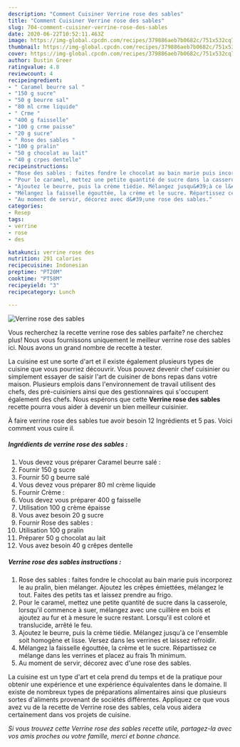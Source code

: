 ```yaml
---
description: "Comment Cuisiner Verrine rose des sables"
title: "Comment Cuisiner Verrine rose des sables"
slug: 704-comment-cuisiner-verrine-rose-des-sables
date: 2020-06-22T10:52:11.463Z
image: https://img-global.cpcdn.com/recipes/379886aeb7b0682c/751x532cq70/verrine-rose-des-sables-photo-principale-de-la-recette.jpg
thumbnail: https://img-global.cpcdn.com/recipes/379886aeb7b0682c/751x532cq70/verrine-rose-des-sables-photo-principale-de-la-recette.jpg
cover: https://img-global.cpcdn.com/recipes/379886aeb7b0682c/751x532cq70/verrine-rose-des-sables-photo-principale-de-la-recette.jpg
author: Dustin Greer
ratingvalue: 4.8
reviewcount: 4
recipeingredient:
- " Caramel beurre sal "
- "150 g sucre"
- "50 g beurre sal"
- "80 ml crme liquide"
- " Crme "
- "400 g faisselle"
- "100 g crme paisse"
- "20 g sucre"
- " Rose des sables "
- "100 g pralin"
- "50 g chocolat au lait"
- "40 g crpes dentelle"
recipeinstructions:
- "Rose des sables : faites fondre le chocolat au bain marie puis incorporez le au pralin, bien mélanger. Ajoutez les crêpes émiettées, mélangez le tout. Faites des petits tas et laissez prendre au frigo."
- "Pour le caramel, mettez une petite quantité de sucre dans la casserole, lorsqu&#39;il commence à suer, mélangez avec une cuillère en bois et ajoutez au fur et à mesure le sucre restant. Lorsqu&#39;il est coloré et translucide, arrêté le feu."
- "Ajoutez le beurre, puis la crème tiédie. Mélangez jusqu&#39;à ce l&#39;ensemble soit homogène et lisse. Versez dans les verrines et laissez refroidir."
- "Mélangez la faisselle égouttée, la crème et le sucre. Répartissez ce mélange dans les verrines et placez au frais 1h minimum."
- "Au moment de servir, décorez avec d&#39;une rose des sables."
categories:
- Resep
tags:
- verrine
- rose
- des

katakunci: verrine rose des 
nutrition: 291 calories
recipecuisine: Indonesian
preptime: "PT20M"
cooktime: "PT58M"
recipeyield: "3"
recipecategory: Lunch

---
```



![Verrine rose des sables](https://img-global.cpcdn.com/recipes/379886aeb7b0682c/751x532cq70/verrine-rose-des-sables-photo-principale-de-la-recette.jpg)

Vous recherchez la recette verrine rose des sables parfaite? ne cherchez plus! Nous vous fournissons uniquement le meilleur verrine rose des sables ici. Nous avons un grand nombre de recette à tester.

La cuisine est une sorte d'art et il existe également plusieurs types de cuisine que vous pourriez découvrir. Vous pouvez devenir chef cuisinier ou simplement essayer de saisir l'art de cuisiner de bons repas dans votre maison. Plusieurs emplois dans l'environnement de travail utilisent des chefs, des pré-cuisiniers ainsi que des gestionnaires qui s'occupent également des chefs. Nous espérons que cette <strong> Verrine rose des sables </strong> recette pourra vous aider à devenir un bien meilleur cuisinier.

<!--inarticleads1-->

À faire verrine rose des sables tue avoir besoin 12 Ingrédients et 5 pas. Voici comment vous cuire il.

##### Ingrédients de verrine rose des sables :

1. Vous devez vous préparer  Caramel beurre salé :
1. Fournir 150 g sucre
1. Fournir 50 g beurre salé
1. Vous devez vous préparer 80 ml crème liquide
1. Fournir  Crème :
1. Vous devez vous préparer 400 g faisselle
1. Utilisation 100 g crème épaisse
1. Vous avez besoin 20 g sucre
1. Fournir  Rose des sables :
1. Utilisation 100 g pralin
1. Préparer 50 g chocolat au lait
1. Vous avez besoin 40 g crêpes dentelle




<!--inarticleads2-->

##### Verrine rose des sables instructions :

1. Rose des sables : faites fondre le chocolat au bain marie puis incorporez le au pralin, bien mélanger. Ajoutez les crêpes émiettées, mélangez le tout. Faites des petits tas et laissez prendre au frigo.
1. Pour le caramel, mettez une petite quantité de sucre dans la casserole, lorsqu&#39;il commence à suer, mélangez avec une cuillère en bois et ajoutez au fur et à mesure le sucre restant. Lorsqu&#39;il est coloré et translucide, arrêté le feu.
1. Ajoutez le beurre, puis la crème tiédie. Mélangez jusqu&#39;à ce l&#39;ensemble soit homogène et lisse. Versez dans les verrines et laissez refroidir.
1. Mélangez la faisselle égouttée, la crème et le sucre. Répartissez ce mélange dans les verrines et placez au frais 1h minimum.
1. Au moment de servir, décorez avec d&#39;une rose des sables.




<!--inarticleads1-->

<p>
La cuisine est un type d'art et cela prend du temps et de la pratique pour obtenir une expérience et une expérience équivalentes dans le domaine. Il existe de nombreux types de préparations alimentaires ainsi que plusieurs sortes d'aliments provenant de sociétés différentes. Appliquez ce que vous avez vu de la recette de Verrine rose des sables, cela vous aidera certainement dans vos projets de cuisine.
</p>

<p>
<i>Si vous trouvez cette Verrine rose des sables recette utile, partagez-la avec vos amis proches ou votre famille, merci et bonne chance.</i>
</p>
